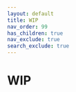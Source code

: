 ```yaml
---
layout: default
title: WIP
nav_order: 99
has_children: true
nav_exclude: true
search_exclude: true
---
```


# WIP
